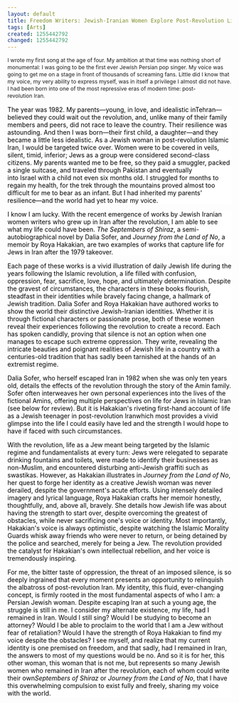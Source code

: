 ```yaml
---
layout: default
title: Freedom Writers: Jewish-Iranian Women Explore Post-Revolution Life
tags: [Arts]
created: 1255442792
changed: 1255442792
---
```

<p><span class="Apple-style-span" style="font-size: 12px; line-height: 16px; ">I wrote my first song at the age of four. My ambition at that time was nothing short of monumental: I was going to be the first ever Jewish Persian pop singer. My voice was going to get me on a stage in front of thousands of screaming fans. Little did I know that my voice, my very ability to express myself, was in itself a privilege I almost did not have. I had been born into one of the most repressive eras of modern time: post-revolution&nbsp;<st1:country-region w:st="on"><st1:place w:st="on">Iran</st1:place></st1:country-region>.</span></p>
<p><span class="Apple-style-span" style="font-size: 12px; line-height: 16px; ">
<p style="margin-top: 0px; margin-right: 0px; margin-bottom: 1em; margin-left: 0px; background-image: none; background-repeat: repeat; background-attachment: scroll; -webkit-background-clip: initial; -webkit-background-origin: initial; background-color: white; background-position: 0% 50%; "><span style="color: black; ">The year was 1982. My parents&mdash;young, in love, and idealistic in<st1:city w:st="on"><st1:place w:st="on">Tehran</st1:place></st1:city>&mdash;believed they could wait out the revolution, and, unlike many of their family members and peers, did not race to leave the country. Their resilience was astounding. And then I was born&mdash;their first child, a daughter&mdash;and they became a little less idealistic. As a Jewish woman in post-revolution Islamic Iran, I would be targeted twice over. Women were to be covered in veils, silent, timid, inferior; Jews as a group were considered second-class citizens. My parents wanted me to be free, so they paid a smuggler, packed a single suitcase, and traveled through&nbsp;<st1:country-region w:st="on">Pakistan</st1:country-region>&nbsp;and eventually into&nbsp;<st1:country-region w:st="on"><st1:place w:st="on">Israel</st1:place></st1:country-region>&nbsp;with a child not even six months old. I struggled for months to regain my health, for the trek through the mountains proved almost too difficult for me to bear as an infant. But I had inherited my parents' resilience&mdash;and the world had yet to hear my voice.<o:p></o:p></span></p>
<p style="margin-top: 0px; margin-right: 0px; margin-bottom: 1em; margin-left: 0px; background-image: none; background-repeat: repeat; background-attachment: scroll; -webkit-background-clip: initial; -webkit-background-origin: initial; background-color: white; background-position: 0% 50%; "><span style="color: black; ">I know I am lucky. With the recent emergence of works by Jewish Iranian women writers who grew up in&nbsp;<st1:country-region w:st="on"><st1:place w:st="on">Iran</st1:place></st1:country-region>&nbsp;after the revolution, I am able to see what my life could have been.&nbsp;<em>The Septembers of Shiraz</em>, a semi-autobiographical novel by Dalia Sofer, and&nbsp;<em>Journey from the Land of No</em>, a memoir by Roya Hakakian, are two examples of works that capture life for Jews in&nbsp;<st1:country-region w:st="on"><st1:place w:st="on">Iran</st1:place></st1:country-region>&nbsp;after the 1979 takeover.<o:p></o:p></span></p>
<p style="margin-top: 0px; margin-right: 0px; margin-bottom: 1em; margin-left: 0px; background-image: none; background-repeat: repeat; background-attachment: scroll; -webkit-background-clip: initial; -webkit-background-origin: initial; background-color: white; background-position: 0% 50%; "><span style="color: black; ">Each page of these works is a vivid illustration of daily Jewish life during the years following the Islamic revolution, a life filled with confusion, oppression, fear, sacrifice, love, hope, and ultimately determination. Despite the gravest of circumstances, the characters in these books flourish, steadfast in their identities while bravely facing change, a hallmark of Jewish tradition. Dalia Sofer and Roya Hakakian have authored works to show the world their distinctive Jewish-Iranian identities. Whether it is through fictional characters or passionate prose, both of these women reveal their experiences following the revolution to create a record. Each has spoken candidly, proving that silence is not an option when one manages to escape such extreme oppression. They write, revealing the intricate beauties and poignant realities of Jewish life in a country with a centuries-old tradition that has sadly been tarnished at the hands of an extremist regime.<o:p></o:p></span></p>
<p style="margin-top: 0px; margin-right: 0px; margin-bottom: 1em; margin-left: 0px; background-image: none; background-repeat: repeat; background-attachment: scroll; -webkit-background-clip: initial; -webkit-background-origin: initial; background-color: white; background-position: 0% 50%; "><span style="color: black; ">Dalia Sofer, who herself escaped Iran in 1982 when she was only ten years old, details the effects of the revolution through the story of the Amin family. Sofer often interweaves her own personal experiences into the lives of the fictional Amins, offering multiple perspectives on life for Jews in Islamic Iran (see below for review). But it is Hakakian's riveting first-hand account of life as a Jewish teenager in post-revolution&nbsp;<st1:country-region w:st="on"><st1:place w:st="on">Iran</st1:place></st1:country-region>which most provides a vivid glimpse into the life I could easily have led and the strength I would hope to have if faced with such circumstances.<o:p></o:p></span></p>
<p style="margin-top: 0px; margin-right: 0px; margin-bottom: 1em; margin-left: 0px; background-image: none; background-repeat: repeat; background-attachment: scroll; -webkit-background-clip: initial; -webkit-background-origin: initial; background-color: white; background-position: 0% 50%; "><span style="color: black; ">With the revolution, life as a Jew meant being targeted by the Islamic regime and fundamentalists at every turn: Jews were relegated to separate drinking fountains and toilets, were made to identify their businesses as non-Muslim, and encountered disturbing anti-Jewish graffiti such as swastikas. However, as Hakakian illustrates in&nbsp;<em>Journey from the Land of No</em>, her quest to forge her identity as a creative Jewish woman was never derailed, despite the government's acute efforts. Using intensely detailed imagery and lyrical language, Roya Hakakian crafts her memoir honestly, thoughtfully, and, above all, bravely. She details how Jewish life was about having the strength to start over, despite overcoming the greatest of obstacles, while never sacrificing one's voice or identity. Most importantly, Hakakian's voice is always optimistic, despite watching the Islamic Morality Guards whisk away friends who were never to return, or being detained by the police and searched, merely for being a Jew. The revolution provided the catalyst for Hakakian's own intellectual rebellion, and her voice is tremendously inspiring.<o:p></o:p></span></p>
<p style="margin-top: 0px; margin-right: 0px; margin-bottom: 1em; margin-left: 0px; background-image: none; background-repeat: repeat; background-attachment: scroll; -webkit-background-clip: initial; -webkit-background-origin: initial; background-color: white; background-position: 0% 50%; "><span style="color: black; ">For me, the bitter taste of oppression, the threat of an imposed silence, is so deeply ingrained that every moment presents an opportunity to relinquish the albatross of post-revolution&nbsp;<st1:country-region w:st="on"><st1:place w:st="on">Iran</st1:place></st1:country-region>. My identity, this fluid, ever-changing concept, is firmly rooted in the most fundamental aspects of who I am: a Persian Jewish woman. Despite escaping&nbsp;<st1:country-region w:st="on"><st1:place w:st="on">Iran</st1:place></st1:country-region>&nbsp;at such a young age, the struggle is still in me. I consider my alternate existence, my life, had I remained in&nbsp;<st1:country-region w:st="on"><st1:place w:st="on">Iran</st1:place></st1:country-region>. Would I still sing? Would I be studying to become an attorney? Would I be able to proclaim to the world that I am a Jew without fear of retaliation? Would I have the strength of Roya Hakakian to find my voice despite the obstacles? I see myself, and realize that my current identity is one premised on freedom, and that sadly, had I remained in Iran, the answers to most of my questions would be no. And so it is for her, this other woman, this woman that is not me, but represents so many Jewish women who remained in Iran after the revolution, each of whom could write their own<em>Septembers of Shiraz</em>&nbsp;or&nbsp;<em>Journey from the Land of No</em>, that I have this overwhelming compulsion to exist fully and freely, sharing my voice with the world.</span></p>
</span></p>